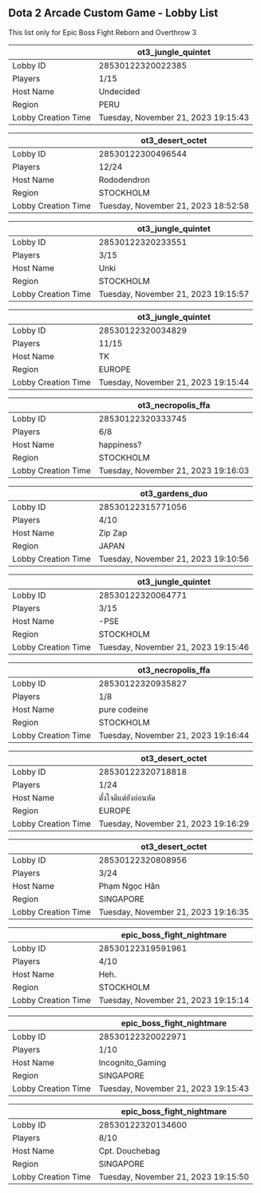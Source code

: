 ## Dota 2 Arcade Custom Game - Lobby List

This list only for Epic Boss Fight Reborn and Overthrow 3

|  | ot3_jungle_quintet |
| ------ | ------ |
| Lobby ID | 28530122320022385 |
| Players | 1/15 |
| Host Name | Undecided |
| Region | PERU |
| Lobby Creation Time | Tuesday, November 21, 2023 19:15:43 |


|  | ot3_desert_octet |
| ------ | ------ |
| Lobby ID | 28530122300496544 |
| Players | 12/24 |
| Host Name | Rododendron |
| Region | STOCKHOLM |
| Lobby Creation Time | Tuesday, November 21, 2023 18:52:58 |


|  | ot3_jungle_quintet |
| ------ | ------ |
| Lobby ID | 28530122320233551 |
| Players | 3/15 |
| Host Name | Unki |
| Region | STOCKHOLM |
| Lobby Creation Time | Tuesday, November 21, 2023 19:15:57 |


|  | ot3_jungle_quintet |
| ------ | ------ |
| Lobby ID | 28530122320034829 |
| Players | 11/15 |
| Host Name | TK |
| Region | EUROPE |
| Lobby Creation Time | Tuesday, November 21, 2023 19:15:44 |


|  | ot3_necropolis_ffa |
| ------ | ------ |
| Lobby ID | 28530122320333745 |
| Players | 6/8 |
| Host Name | happiness? |
| Region | STOCKHOLM |
| Lobby Creation Time | Tuesday, November 21, 2023 19:16:03 |


|  | ot3_gardens_duo |
| ------ | ------ |
| Lobby ID | 28530122315771056 |
| Players | 4/10 |
| Host Name | Zip Zap |
| Region | JAPAN |
| Lobby Creation Time | Tuesday, November 21, 2023 19:10:56 |


|  | ot3_jungle_quintet |
| ------ | ------ |
| Lobby ID | 28530122320064771 |
| Players | 3/15 |
| Host Name | -PSE |
| Region | STOCKHOLM |
| Lobby Creation Time | Tuesday, November 21, 2023 19:15:46 |


|  | ot3_necropolis_ffa |
| ------ | ------ |
| Lobby ID | 28530122320935827 |
| Players | 1/8 |
| Host Name | pure codeine |
| Region | STOCKHOLM |
| Lobby Creation Time | Tuesday, November 21, 2023 19:16:44 |


|  | ot3_desert_octet |
| ------ | ------ |
| Lobby ID | 28530122320718818 |
| Players | 1/24 |
| Host Name | ตั้งใจดีแต่ยังอ่อนหัด |
| Region | EUROPE |
| Lobby Creation Time | Tuesday, November 21, 2023 19:16:29 |


|  | ot3_desert_octet |
| ------ | ------ |
| Lobby ID | 28530122320808956 |
| Players | 3/24 |
| Host Name | Phạm Ngọc Hân |
| Region | SINGAPORE |
| Lobby Creation Time | Tuesday, November 21, 2023 19:16:35 |


|  | epic_boss_fight_nightmare |
| ------ | ------ |
| Lobby ID | 28530122319591961 |
| Players | 4/10 |
| Host Name | Heh. |
| Region | STOCKHOLM |
| Lobby Creation Time | Tuesday, November 21, 2023 19:15:14 |


|  | epic_boss_fight_nightmare |
| ------ | ------ |
| Lobby ID | 28530122320022971 |
| Players | 1/10 |
| Host Name | Incognito_Gaming |
| Region | SINGAPORE |
| Lobby Creation Time | Tuesday, November 21, 2023 19:15:43 |


|  | epic_boss_fight_nightmare |
| ------ | ------ |
| Lobby ID | 28530122320134600 |
| Players | 8/10 |
| Host Name | Cpt. Douchebag |
| Region | SINGAPORE |
| Lobby Creation Time | Tuesday, November 21, 2023 19:15:50 |


